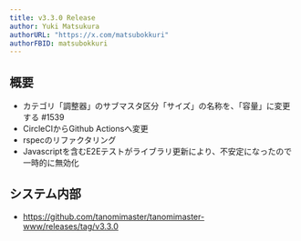 ```yaml
---
title: v3.3.0 Release
author: Yuki Matsukura
authorURL: "https://x.com/matsubokkuri"
authorFBID: matsubokkuri
---
```


## 概要

- カテゴリ「調整器」のサブマスタ区分「サイズ」の名称を、「容量」に変更する #1539
- CircleCIからGithub Actionsへ変更
- rspecのリファクタリング
- Javascriptを含むE2Eテストがライブラリ更新により、不安定になったので一時的に無効化

## システム内部

- https://github.com/tanomimaster/tanomimaster-www/releases/tag/v3.3.0

